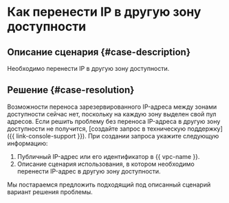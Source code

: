 # Как перенести IP в другую зону доступности


## Описание сценария {#case-description}

Необходимо перенести IP в другую зону доступности.

## Решение {#case-resolution}

Возможности переноса зарезервированного IP-адреса между зонами доступности сейчас нет, поскольку на каждую зону выделен свой пул адресов.
Если решить проблему без переноса IP-адреса в другую зону доступности не получится, [создайте запрос в техническую поддержку]({{ link-console-support }}).
При создании запроса укажите следующую информацию:

1. Публичный IP-адрес или его идентификатор в {{ vpc-name }}.
1. Описание сценария использования, в котором необходимо перенести IP-адрес в другую зону доступности.

Мы постараемся предложить подходящий под описанный сценарий вариант решения проблемы.
